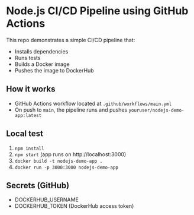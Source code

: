# Node.js CI/CD Pipeline using GitHub Actions

This repo demonstrates a simple CI/CD pipeline that:
- Installs dependencies
- Runs tests
- Builds a Docker image
- Pushes the image to DockerHub

## How it works
- GitHub Actions workflow located at `.github/workflows/main.yml`
- On push to `main`, the pipeline runs and pushes `youruser/nodejs-demo-app:latest`

## Local test
1. `npm install`
2. `npm start` (app runs on http://localhost:3000)
3. `docker build -t nodejs-demo-app .`
4. `docker run -p 3000:3000 nodejs-demo-app`

## Secrets (GitHub)
- DOCKERHUB_USERNAME
- DOCKERHUB_TOKEN (DockerHub access token)
